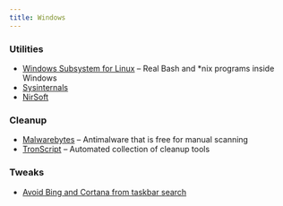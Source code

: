 ```yaml
---
title: Windows
---
```

### Utilities
* [Windows Subsystem for Linux](https://docs.microsoft.com/en-us/windows/wsl/about) – Real Bash and *nix programs inside Windows
* [Sysinternals](https://docs.microsoft.com/en-us/sysinternals/)
* [NirSoft](http://nirsoft.net)

### Cleanup
* [Malwarebytes](https://www.malwarebytes.com) – Antimalware that is free for manual scanning
* [TronScript](https://github.com/bmrf/tron) – Automated collection of cleanup tools

### Tweaks
* [Avoid Bing and Cortana from taskbar search](https://superuser.com/a/1171262)
